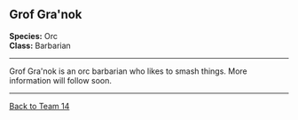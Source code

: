 ## Grof Gra'nok

**Species:** Orc  
**Class:** Barbarian  

---

Grof Gra'nok is an orc barbarian who likes to smash things. More information will follow soon.

---

[Back to Team 14](./team_14.md)

